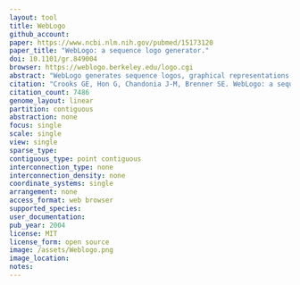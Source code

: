 ```yaml
---
layout: tool
title: WebLogo
github_account:
paper: https://www.ncbi.nlm.nih.gov/pubmed/15173120
paper_title: "WebLogo: a sequence logo generator."
doi: 10.1101/gr.849004
browser: https://weblogo.berkeley.edu/logo.cgi
abstract: "WebLogo generates sequence logos, graphical representations of the patterns within a multiple sequence alignment. Sequence logos provide a richer and more precise description of sequence similarity than consensus sequences and can rapidly reveal significant features of the alignment otherwise difficult to perceive. Each logo consists of stacks of letters, one stack for each position in the sequence. The overall height of each stack indicates the sequence conservation at that position (measured in bits), whereas the height of symbols within the stack reflects the relative frequency of the corresponding amino or nucleic acid at that position. WebLogo has been enhanced recently with additional features and options, to provide a convenient and highly configurable sequence logo generator. A command line interface and the complete, open WebLogo source code are available for local installation and customization."
citation: "Crooks GE, Hon G, Chandonia J-M, Brenner SE. WebLogo: a sequence logo generator. Genome Res. genome.cshlp.org; 2004;14: 1188–1190."
citation_count: 7486
genome_layout: linear
partition: contiguous
abstraction: none
focus: single
scale: single
view: single
sparse_type:
contiguous_type: point contiguous
interconnection_type: none
interconnection_density: none
coordinate_systems: single
arrangement: none
access_format: web browser
supported_species:
user_documentation:
pub_year: 2004
license: MIT
license_form: open source
image: /assets/Weblogo.png
image_location:
notes:
---
```

